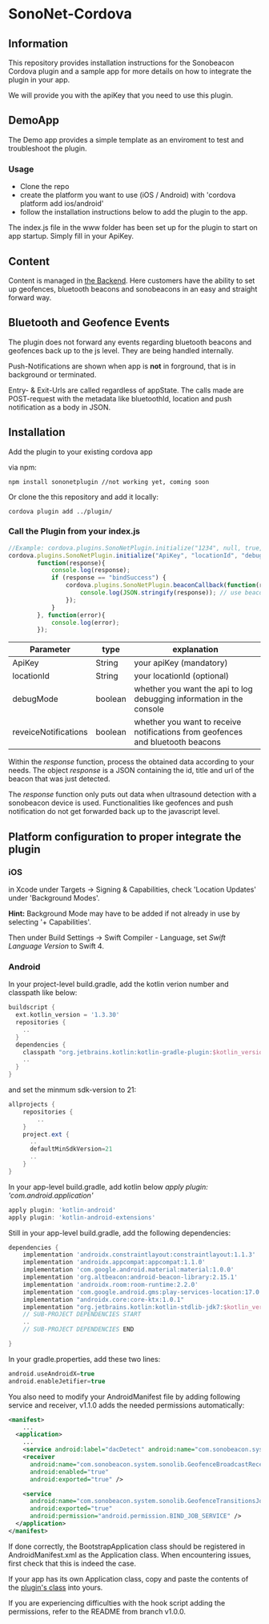 # SonoNet-Cordova

## Information

This repository provides installation instructions for the Sonobeacon Cordova plugin and a sample app for more details on how to integrate the plugin in your app.

We will provide you with the apiKey that you need to use this plugin.

## DemoApp

The Demo app provides a simple template as an enviroment to test and troubleshoot the plugin.

### Usage

- Clone the repo
- create the platform you want to use (iOS / Android) with 'cordova platform add ios/android'
- follow the installation instructions below to add the plugin to the app.

The index.js file in the www folder has been set up for the plugin to start on app startup. Simply fill in your ApiKey.

## Content

Content is managed in [the Backend](https://www.app2.sonobeacon.com/sonosystem). Here customers have the ability to set up geofences, bluetooth beacons and sonobeacons in an easy and straight forward way.

## Bluetooth and Geofence Events

The plugin does not forward any events regarding bluetooth beacons and geofences back up to the js level. They are being handled internally.

Push-Notifications are shown when app is **not** in forground, that is in background or terminated.

Entry- & Exit-Urls are called regardless of appState. The calls made are POST-request with the metadata like bluetoothId, location and push notification as a body in JSON.

## Installation

Add the plugin to your existing cordova app

via npm:
```
npm install sononetplugin //not working yet, coming soon
```
Or clone the this repository and add it locally:
```
cordova plugin add ../plugin/
```


### Call the Plugin from your index.js
```javascript
//Example: cordova.plugins.SonoNetPlugin.initialize("1234", null, true, true, ...
cordova.plugins.SonoNetPlugin.initialize("ApiKey", "locationId", "debugMode", "receiveNotification",
        function(response){
            console.log(response);
            if (response == "bindSuccess") {
                cordova.plugins.SonoNetPlugin.beaconCallback(function(response){
                    console.log(JSON.stringify(response)); // use beacon data
                });
            }
        }, function(error){
            console.log(error);
        });
```

| Parameter            | type    | explanation                                                                   |
|----------------------|---------|-------------------------------------------------------------------------------|
| ApiKey               | String  | your apiKey (mandatory)                                                       |
| locationId           | String  | your locationId (optional)                                                    |
| debugMode            | boolean | whether you want the api to log debugging information in the console          |
| reveiceNotifications | boolean | whether you want to receive notifications from geofences and bluetooth beacons|

Within the *response* function, process the obtained data according to your needs. The object *response* is a JSON containing the id, title and url of the beacon that was just detected.

The *response* function only puts out data when ultrasound detection with a sonobeacon device is used. Functionalities like geofences and push notification do not get forwarded back up to the javascript level.

## Platform configuration to proper integrate the plugin

### iOS

in Xcode under Targets -> Signing & Capabilities, check 'Location Updates' under 'Background Modes'.

**Hint:** Background Mode may have to be added if not already in use by selecting '+ Capabilities'.

Then under Build Settings -> Swift Compiler - Language, set *Swift Language Version* to Swift 4.

### Android

In your project-level build.gradle, add the kotlin verion number and classpath like below:
```gradle
buildscript {
  ext.kotlin_version = '1.3.30'
  repositories {
  	..
  }
  dependencies {
    classpath "org.jetbrains.kotlin:kotlin-gradle-plugin:$kotlin_version"
  	..
  }
}
```

and set the minmum sdk-version to 21:
```gradle
allprojects {
    repositories {
        ..
    }
    project.ext {
      ..
      defaultMinSdkVersion=21
      ..
    }
}
```

In your app-level build.gradle, add kotlin below *apply plugin: 'com.android.application'*
```gradle
apply plugin: 'kotlin-android'
apply plugin: 'kotlin-android-extensions'
```
Still in your app-level build.gradle, add the following dependencies:
```gradle
dependencies {
    implementation 'androidx.constraintlayout:constraintlayout:1.1.3'
    implementation 'androidx.appcompat:appcompat:1.1.0'
    implementation 'com.google.android.material:material:1.0.0'
    implementation 'org.altbeacon:android-beacon-library:2.15.1'
    implementation 'androidx.room:room-runtime:2.2.0'
    implementation 'com.google.android.gms:play-services-location:17.0.0'
    implementation "androidx.core:core-ktx:1.0.1"
    implementation "org.jetbrains.kotlin:kotlin-stdlib-jdk7:$kotlin_version"
    // SUB-PROJECT DEPENDENCIES START
    ..
    // SUB-PROJECT DEPENDENCIES END

}
```

In your gradle.properties, add these two lines:
```gradle
android.useAndroidX=true
android.enableJetifier=true
```

You also need to modify your AndroidManifest file by adding following service and receiver, v1.1.0 adds the needed permissions automatically:
```xml
<manifest>
	...
  <application>
    ...
    <service android:label="dacDetect" android:name="com.sonobeacon.system.sonolib.BeaconInfoService" />
    <receiver
      android:name="com.sonobeacon.system.sonolib.GeofenceBroadcastReceiver"
      android:enabled="true"
      android:exported="true" />

    <service
      android:name="com.sonobeacon.system.sonolib.GeofenceTransitionsJobIntentService"
      android:exported="true"
      android:permission="android.permission.BIND_JOB_SERVICE" />
  </application>
</manifest>
```

If done correctly, the BootstrapApplication class should be registered in AndroidManifest.xml as the Application class. When encountering issues, first check that this is indeed the case.

If your app has its own Application class, copy and paste the contents of the [plugin's class](Plugin/src/android/BootstrapApplication.java) into yours.

If you are experiencing difficulties with the hook script adding the permissions, refer to the README from branch v1.0.0.

